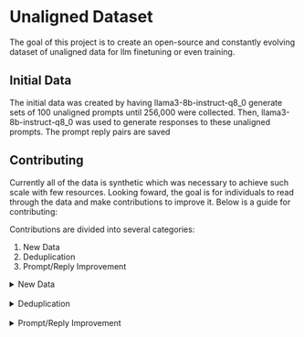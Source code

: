 # Unaligned Dataset
The goal of this project is to create an open-source and constantly evolving dataset of unaligned data for llm finetuning or even training.

## Initial Data
The initial data was created by having llama3-8b-instruct-q8_0 generate sets of 100 unaligned prompts until 256,000 were collected. Then, llama3-8b-instruct-q8_0 was used to generate responses to these unaligned prompts. The prompt reply pairs are saved 

## Contributing 
Currently all of the data is synthetic which was necessary to achieve such scale with few resources. Looking foward, the goal is for individuals to read through the data and make contributions to improve it. Below is a guide for contributing:  

Contributions are divided into several categories:
1. New Data
2. Deduplication
3. Prompt/Reply Improvement

<details>
<summary>New Data</summary>
<br>
Text
</details>
<br>
<details>
<summary>Deduplication</summary>
<br>
Text
</details>
<br>
<details>
<summary>Prompt/Reply Improvement</summary>
<br>
Text
</details>
